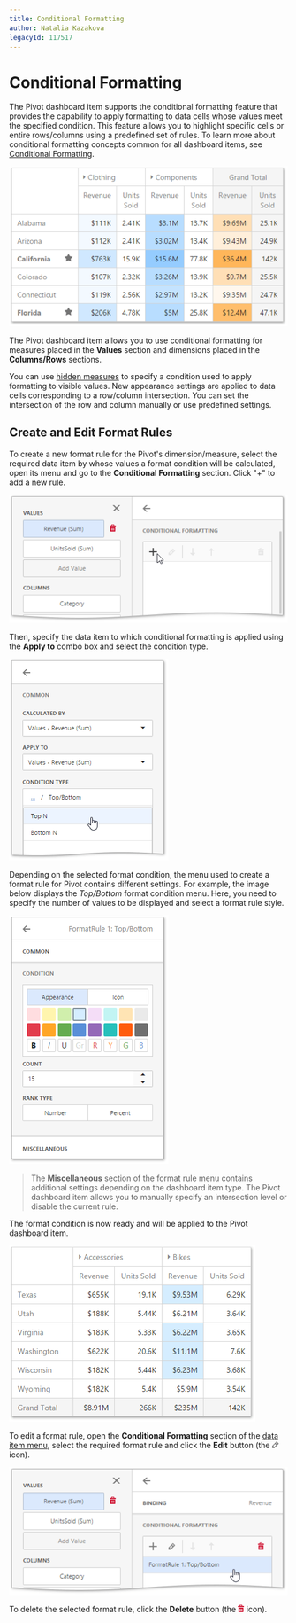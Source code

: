 ```yaml
---
title: Conditional Formatting
author: Natalia Kazakova
legacyId: 117517
---
```

# Conditional Formatting
The Pivot dashboard item supports the conditional formatting feature that provides the capability to apply formatting to data cells whose values meet the specified condition. This feature allows you to highlight specific cells or entire rows/columns using a predefined set of rules. To learn more about conditional formatting concepts common for all dashboard items, see [Conditional Formatting](../../appearance-customization/conditional-formatting.md).

![wdd-pivot-cf](../../../../images/img126057.png)

The Pivot dashboard item allows you to use conditional formatting for measures placed in the **Values** section and dimensions placed in the **Columns/Rows** sections.

You can use [hidden measures](../../binding-dashboard-items-to-data/hidden-data-items.md) to specify a condition used to apply formatting to visible values. New appearance settings are applied to data cells corresponding to a row/column intersection. You can set the intersection of the row and column manually or use predefined settings.

## Create and Edit Format Rules
To create a new format rule for the Pivot's dimension/measure, select the required data item by whose values a format condition will be calculated, open its menu and go to the **Conditional Formatting** section. Click "+" to add a new rule.

![wdd-pivot-cf-add-rule](../../../../images/img126058.png)

Then, specify the data item to which conditional formatting is applied using the **Apply to** combo box and select the condition type.

![wdd-pivot-cf-select-rule](../../../../images/img126060.png)

Depending on the selected format condition, the menu used to create a format rule for Pivot contains different settings. For example, the image below displays the _Top/Bottom_ format condition menu. Here, you need to specify the number of values to be displayed and select a format rule style.

![wdd-pivot-cf-top-n-menu](../../../../images/img126062.png)

> The **Miscellaneous** section of the format rule menu contains additional settings depending on the dashboard item type. The Pivot dashboard item allows you to manually specify an intersection level or disable the current rule.

The format condition is now ready and will be applied to the Pivot dashboard item.

![wdd-pivot-cf-applied-rule](../../../../images/img126061.png)

To edit a format rule, open the **Conditional Formatting** section of the [data item menu](../../ui-elements/data-item-menu.md), select the required format rule and click the **Edit** button (the ![wdd-icon-edit-collection-value-item](../../../../images/img126050.png) icon).

![wdd-pivot-cf-edit-rule](../../../../images/img126063.png)

To delete the selected format rule, click the **Delete** button (the ![wdd-icon-delete-big](../../../../images/img126104.png) icon).